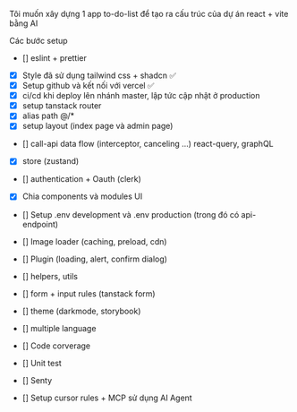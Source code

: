 Tôi muốn xây dựng 1 app to-do-list để tạo ra cấu trúc của dự án react + vite bằng AI

Các bước setup

- [] eslint + prettier
- [x] Style đã sử dụng tailwind css + shadcn ✅
- [x] Setup github và kết nối với vercel ✅ 
- [x] ci/cd khi deploy lên nhánh master, lập tức cập nhật ở production
- [x] setup tanstack router
- [x] alias path @/*
- [x] setup layout (index page và admin page)

- [] call-api data flow (interceptor, canceling ...) react-query, graphQL
- [x] store (zustand)
- [] authentication + Oauth (clerk)

- [x] Chia components và modules UI
- [] Setup .env development và .env production (trong đó có api-endpoint)
- [] Image loader (caching, preload, cdn)
- [] Plugin (loading, alert, confirm dialog)
- [] helpers, utils

- [] form + input rules (tanstack form)
- [] theme (darkmode, storybook)
- [] multiple language
- [] Code corverage
- [] Unit test
- [] Senty
- [] Setup cursor rules + MCP sử dụng AI Agent